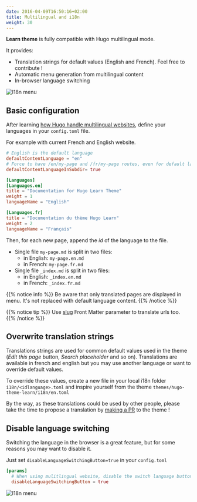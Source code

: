 ```yaml
---
date: 2016-04-09T16:50:16+02:00
title: Multilingual and i18n
weight: 30
---
```


**Learn theme** is fully compatible with Hugo multilingual mode.

It provides:

- Translation strings for default values (English and French). Feel free to contribute !
- Automatic menu generation from multilingual content
- In-browser language switching

![I18n menu](/cont/i18n/images/i18n-menu.gif)

## Basic configuration

After learning [how Hugo handle multilingual websites](https://gohugo.io/content-management/multilingual), define your languages in your `config.toml` file.

For example with current French and English website.

```toml
# English is the default language
defaultContentLanguage = "en"
# Force to have /en/my-page and /fr/my-page routes, even for default language.
defaultContentLanguageInSubdir= true

[Languages]
[Languages.en]
title = "Documentation for Hugo Learn Theme"
weight = 1
languageName = "English"

[Languages.fr]
title = "Documentation du thème Hugo Learn"
weight = 2
languageName = "Français"
```

Then, for each new page, append the *id* of the language to the file.

- Single file `my-page.md` is split in two files:
    - in English: `my-page.en.md`
    - in French: `my-page.fr.md`
- Single file `_index.md` is split in two files:
    - in English: `_index.en.md`
    - in French: `_index.fr.md`

{{% notice info %}}
Be aware that only translated pages are displayed in menu. It's not replaced with default language content.
{{% /notice %}}

{{% notice tip %}}
Use [slug](https://gohugo.io/content-management/multilingual/#translate-your-content) Front Matter parameter to translate urls too.
{{% /notice %}}

## Overwrite translation strings

Translations strings are used for common default values used in the theme (*Edit this page* button, *Search placeholder* and so on). Translations are available in french and english but you may use another language or want to override default values.

To override these values, create a new file in your local i18n folder `i18n/<idlanguage>.toml` and inspire yourself from the theme `themes/hugo-theme-learn/i18n/en.toml` 

By the way, as these translations could be used by other people, please take the time to propose a translation by [making a PR](https://github.com/matcornic/hugo-theme-learn/pulls) to the theme ! 

## Disable language switching

Switching the language in the browser is a great feature, but for some reasons you may want to disable it. 

Just set `disableLanguageSwitchingButton=true` in your `config.toml`

```toml
[params]
  # When using mulitlingual website, disable the switch language button.
  disableLanguageSwitchingButton = true
```

![I18n menu](/en/cont/i18n/images/i18n-menu.gif)